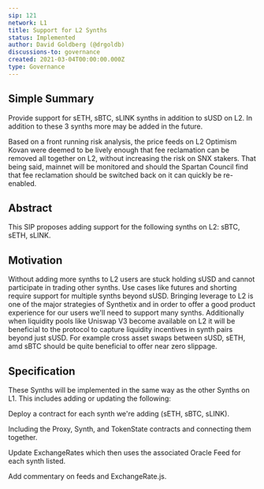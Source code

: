 ```yaml
---
sip: 121
network: L1
title: Support for L2 Synths
status: Implemented
author: David Goldberg (@drgoldb)
discussions-to: governance
created: 2021-03-04T00:00:00.000Z
type: Governance
---
```


## Simple Summary

Provide support for sETH, sBTC, sLINK synths in addition to sUSD on L2. In addition to these 3 synths more may be added in the future.

Based on a front running risk analysis, the price feeds on L2 Optimism Kovan were deemed to be lively enough that fee reclamation can be removed all together on L2, without increasing the risk on SNX stakers. That being said, mainnet will be monitored and should the Spartan Council find that fee reclamation should be switched back on it can quickly be re-enabled.

## Abstract

This SIP proposes adding support for the following synths on L2: sBTC, sETH, sLINK.

## Motivation

Without adding more synths to L2 users are stuck holding sUSD and cannot participate in trading other synths. Use cases like futures and shorting require support for multiple synths beyond sUSD. Bringing leverage to L2 is one of the major strategies of Synthetix and in order to offer a good product experience for our users we'll need to support many synths. Additionally when liquidity pools like Uniswap V3 become available on L2 it will be beneficial to the protocol to capture liquidity incentives in synth pairs beyond just sUSD. For example cross asset swaps between sUSD, sETH, amd sBTC should be quite beneficial to offer near zero slippage.

## Specification

These Synths will be implemented in the same way as the other Synths on L1. This includes adding or updating the following:

Deploy a contract for each synth we're adding (sETH, sBTC, sLINK).

Including the Proxy, Synth, and TokenState contracts and connecting them together.

Update ExchangeRates which then uses the associated Oracle Feed for each synth listed.

Add commentary on feeds and ExchangeRate.js.
